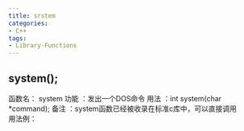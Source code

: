 ```yaml
---
title: srstem
categories:
- C++
tags:
- Library-Functions
---
```



## system();
函数名： system
功能 ：发出一个DOS命令
用法 ：int system(char *command);
备注 ：system函数已经被收录在标准c库中，可以直接调用	 
用法例：
